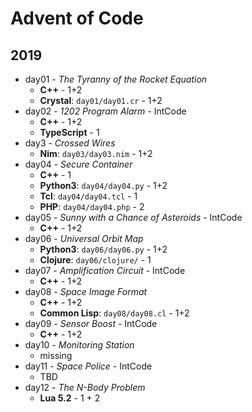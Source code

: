 # Advent of Code

## 2019

  * day01 - *The Tyranny of the Rocket Equation*
    * **C++** - 1+2
    * **Crystal**: `day01/day01.cr` - 1+2
  * day02 - *1202 Program Alarm* - IntCode
    * **C++** - 1+2
	* **TypeScript** - 1
  * day3 - *Crossed Wires*
    * **Nim**: `day03/day03.nim` - 1+2
  * day04 - *Secure Container*
    * **C++** - 1
    * **Python3**: `day04/day04.py` - 1+2
    * **Tcl**: `day04/day04.tcl` - 1
    * **PHP**: `day04/day04.php` - 2
  * day05 - *Sunny with a Chance of Asteroids* - IntCode
    * **C++** - 1+2
  * day06 - *Universal Orbit Map*
    * **Python3**: `day06/day06.py` - 1+2
    * **Clojure**: `day06/clojure/` - 1
  * day07 - *Amplification Circuit* - IntCode
    * **C++** - 1+2
  * day08 - *Space Image Format*
    * **C++** - 1+2
    * **Common Lisp**: `day08/day08.cl` - 1+2
  * day09 - *Sensor Boost* - IntCode
    * **C++** - 1+2
  * day10 - *Monitoring Station*
    * missing
  * day11 - *Space Police* - IntCode
    * TBD
  * day12 - *The N-Body Problem*
    * **Lua 5.2** - 1 + 2

